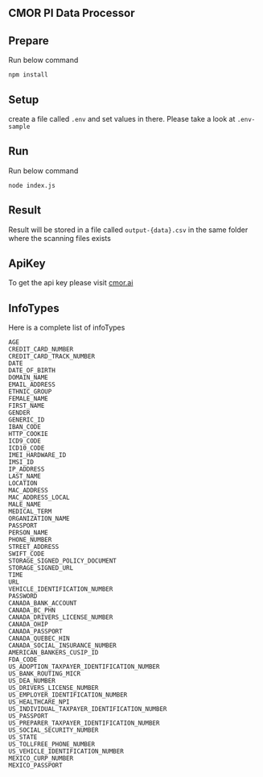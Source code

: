 ## CMOR PI Data Processor

## Prepare
Run below command
```
npm install
```

## Setup
create a file called `.env` and set values in there. Please take a look at `.env-sample`

## Run
Run below command
```
node index.js
```

## Result
Result will be stored in a file called `output-{data}.csv` in the same folder where the scanning files exists


## ApiKey
To get the api key please visit [cmor.ai](https://cmor.ai)

## InfoTypes
Here is a complete list of infoTypes

```
AGE
CREDIT_CARD_NUMBER
CREDIT_CARD_TRACK_NUMBER
DATE
DATE_OF_BIRTH
DOMAIN_NAME
EMAIL_ADDRESS
ETHNIC_GROUP
FEMALE_NAME
FIRST_NAME
GENDER
GENERIC_ID
IBAN_CODE
HTTP_COOKIE
ICD9_CODE
ICD10_CODE
IMEI_HARDWARE_ID
IMSI_ID
IP_ADDRESS
LAST_NAME
LOCATION
MAC_ADDRESS
MAC_ADDRESS_LOCAL
MALE_NAME
MEDICAL_TERM
ORGANIZATION_NAME
PASSPORT
PERSON_NAME
PHONE_NUMBER
STREET_ADDRESS
SWIFT_CODE
STORAGE_SIGNED_POLICY_DOCUMENT
STORAGE_SIGNED_URL
TIME
URL
VEHICLE_IDENTIFICATION_NUMBER
PASSWORD
CANADA_BANK_ACCOUNT
CANADA_BC_PHN
CANADA_DRIVERS_LICENSE_NUMBER
CANADA_OHIP
CANADA_PASSPORT
CANADA_QUEBEC_HIN
CANADA_SOCIAL_INSURANCE_NUMBER
AMERICAN_BANKERS_CUSIP_ID
FDA_CODE
US_ADOPTION_TAXPAYER_IDENTIFICATION_NUMBER
US_BANK_ROUTING_MICR
US_DEA_NUMBER
US_DRIVERS_LICENSE_NUMBER
US_EMPLOYER_IDENTIFICATION_NUMBER
US_HEALTHCARE_NPI
US_INDIVIDUAL_TAXPAYER_IDENTIFICATION_NUMBER
US_PASSPORT
US_PREPARER_TAXPAYER_IDENTIFICATION_NUMBER
US_SOCIAL_SECURITY_NUMBER
US_STATE
US_TOLLFREE_PHONE_NUMBER
US_VEHICLE_IDENTIFICATION_NUMBER
MEXICO_CURP_NUMBER
MEXICO_PASSPORT
```